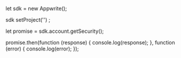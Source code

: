 let sdk = new Appwrite();

sdk
    setProject('')
;

let promise = sdk.account.getSecurity();

promise.then(function (response) {
    console.log(response);
}, function (error) {
    console.log(error);
});